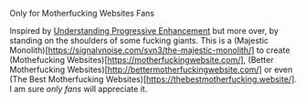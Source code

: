 Only for Motherfucking Websites Fans

Inspired by [Understanding Progressive Enhancement](https://alistapart.com/article/understandingprogressiveenhancement/) but more over, by standing on the shoulders of some fucking giants.
This is a (Majestic Monolith)[https://signalvnoise.com/svn3/the-majestic-monolith/] to create (Mothefucking Websites)[https://motherfuckingwebsite.com/], (Better Motherfucking Websites)[http://bettermotherfuckingwebsite.com/] or even (The Best Motherfucking Websites)[https://thebestmotherfucking.website/].
I am sure *only fans* will appreciate it.
 
